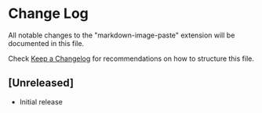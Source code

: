 # Change Log
All notable changes to the "markdown-image-paste" extension will be documented in this file.

Check [Keep a Changelog](http://keepachangelog.com/) for recommendations on how to structure this file.

## [Unreleased]
- Initial release